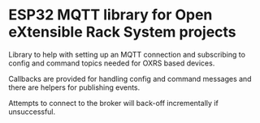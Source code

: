 # ESP32 MQTT library for Open eXtensible Rack System projects

Library to help with setting up an MQTT connection and subscribing to config and command topics needed for OXRS based devices.

Callbacks are provided for handling config and command messages and there are helpers for publishing events.

Attempts to connect to the broker will back-off incrementally if unsuccessful.
